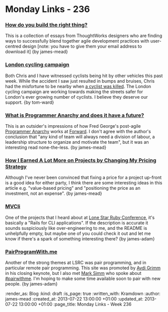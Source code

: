 Monday Links - 236
============

### [How do you build the right thing?](http://info.thoughtworks.com/How-do-you-build-the-right-thing-part1.html)

This is a collection of essays from ThoughtWorks designers who are finding ways to successfully blend together agile development practices with user-centred design [note: you have to give them your email address to download it] {by james-mead}

### [London cycling campaign](http://lcc.org.uk/)

Both Chris and I have witnessed cyclists being hit by other vehicles this past week.  While the accident I saw just resulted in bumps and bruises, Chris had the misfortune to be nearby when [a cyclist was killed](http://www.standard.co.uk/news/london/family-pay-tribute-to-kind-compassionate-loving-alan-neve-51-who-was-killed-when-hit-by-tipper-truck-in-holborn-8713203.html).  The London cycling campaign are working towards making the streets safer for London's ever growing number of cyclists.  I believe they deserve our support. {by tom-ward}

### [What is Programmer Anarchy and does it have a future?](http://martinjeeblog.wordpress.com/2012/11/20/what-is-programmer-anarchy-and-does-it-have-a-future/)

This is an outsider's impressions of how Fred George's post-agile [Programmer Anarchy](https://vimeo.com/43690647) works at [Forward](http://forwardtechnology.co.uk/). I don't agree with the author's conclusion that "any kind of team will always need a division of labour, a leadership structure to organize and motivate the team", but it was an interesting read none-the-less. {by james-mead}


### [How I Earned A Lot More on Projects by Changing My Pricing Strategy](http://sixrevisions.com/business/earn-more-on-projects/)

Although I've never been convinced that fixing a price for a project up-front is a good idea for either party, I think there are some interesting ideas in this article e.g. "value-based pricing" and "positioning the price as an investment, not an expense". {by james-mead}


### [MVCli](https://github.com/cowboyd/mvcli)

One of the projects that I heard about at [Lone Star Ruby Conference](http://lonestarruby.org/2013/lsrc), it's basically a "Rails for CLI applications". If the description is accurate it sounds suspiciously like over-engineering to me, and the README is unhelpfully empty, but maybe one of you could check it out and let me know if there's a spark of something interesting there? {by james-adam}


### [PairProgramWith.me](http://www.pairprogramwith.me/)

Another of the strong themes at LSRC was pair programming, and in particular remote pair programming. This site was promoted by [Avdi Grimm](http://avdi.org/) in his closing keynote, but I also met [Mark Simm](http://twitter.com/marksim) who spoke about [#pairwithme](http://blog.quarternotecoda.com/blog/2013/07/20/the-number-pairwithme-progression/). I'm hoping to make some time available soon to pair with new people. {by james-adam}


:render_as: Blog
:kind: draft
:is_page: true
:written_with: Kramdown
:author: james-mead
:created_at: 2013-07-22 13:00:00 +01:00
:updated_at: 2013-07-22 13:00:00 +01:00
:page_title: Monday Links - Week 236
